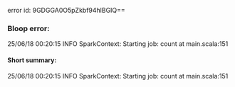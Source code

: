 error id: 9GDGGA0O5pZkbf94hlBGIQ==
### Bloop error:

25/06/18 00:20:15 INFO SparkContext: Starting job: count at main.scala:151
#### Short summary: 

25/06/18 00:20:15 INFO SparkContext: Starting job: count at main.scala:151